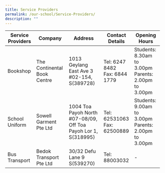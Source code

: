 ```yaml
---
title: Service Providers
permalink: /our-school/Service-Providers/
description: ""
---
```



| Service Providers | Company | Address  | Contact Details | Opening Hours|
| -------- | -------- | -------- | -------- | -------- |
| Bookshop | The Continental Book Centre | 1013 Geylang East Ave 3 #02-154, S(389728) |Tel: 6247 8482<br> Fax: 6844 1779| Students: 8.30am to 3.00pm<br>Parents: 2.00pm to 3.00pm
|School Uniform | Sowell Garment Pte Ltd | 1004 Toa Payoh North #07-08/09, Off Toa Payoh Lor 1, S(318995)| Tel: 62531063 <br> Fax: 62500889| Students: 9.00am to 3.00pm<br>Parents: 2.00pm to 3.00pm
| Bus Transport | Bedok Transport Pte Ltd | 30/32 Defu Lane 9 S(539270) | Tel: 88003032 | - | 

